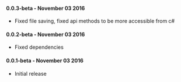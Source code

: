 #### 0.0.3-beta - November 03 2016
* Fixed file saving, fixed api methods to be more accessible from c#

#### 0.0.2-beta - November 03 2016
* Fixed dependencies

#### 0.0.1-beta - November 03 2016
* Initial release
